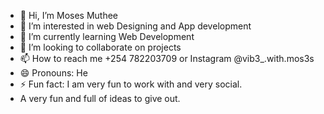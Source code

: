 - 👋 Hi, I’m Moses Muthee
- 👀 I’m interested in web Designing and App development
- 🌱 I’m currently learning Web Development
- 💞️ I’m looking to collaborate on projects
- 📫 How to reach me +254 782203709 or Instagram @vib3_.with.mos3s
- 😄 Pronouns: He
- ⚡ Fun fact: I am very fun to work with and very social. 
- A very fun and full of ideas to give out.

<!---
mosesmuthee/mosesmuthee is a ✨ special ✨ repository because its `README.md` (this file) appears on your GitHub profile.
You can click the Preview link to take a look at your changes.
--->
